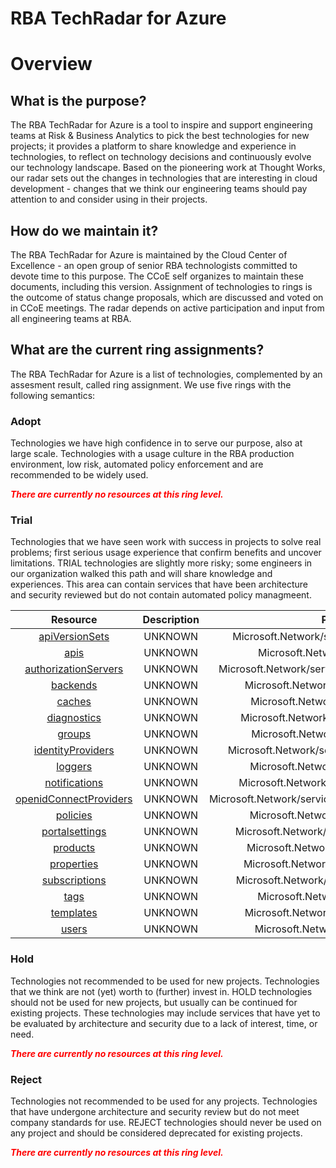 
RBA TechRadar for Azure
=======================

# Overview

## What is the purpose?


The RBA TechRadar for Azure is a tool to inspire and support engineering teams at Risk & Business Analytics to pick the best technologies for new projects; it provides a platform to share knowledge and experience in technologies, to reflect on technology decisions and continuously evolve our technology landscape.  Based on the pioneering work at Thought Works, our radar sets out the changes in technologies that are interesting in cloud development - changes that we think our engineering teams should pay attention to and consider using in their projects.
## How do we maintain it?


The RBA TechRadar for Azure is maintained by the Cloud Center of Excellence - an open group of senior RBA technologists committed to devote time to this purpose.  The CCoE self organizes to maintain these documents, including this version.  Assignment of technologies to rings is the outcome of status change proposals, which are discussed and voted on in CCoE meetings.  The radar depends on active participation and input from all engineering teams at RBA.
## What are the current ring assignments?


The RBA TechRadar for Azure is a list of technologies, complemented by an assesment result, called ring assignment.  We use five rings with the following semantics:
### Adopt


Technologies we have high confidence in to serve our purpose, also at large scale.  Technologies with a usage culture in the RBA production environment, low risk, automated policy enforcement and are recommended to be widely used.  
  
***<font color="red"> There are currently no resources at this ring level. </font>***
### Trial


Technologies that we have seen work with success in projects to solve real problems;  first serious usage experience that confirm benefits and uncover limitations.  TRIAL technologies are slightly more risky; some engineers in our organization walked this path and will share knowledge and experiences.  This area can contain services that have been architecture and security reviewed but do not contain automated policy managmeent.  

|Resource|Description|Path|Status|
| :---: | :---: | :---: | :---: |
|[apiVersionSets](https://github.com/openrba/python-azure-techradar/tree/master/Microsoft.Network/service/apiVersionSets)|UNKNOWN|Microsoft.Network/service/apiVersionSets|TRIAL|
|[apis](https://github.com/openrba/python-azure-techradar/tree/master/Microsoft.Network/service/apis)|UNKNOWN|Microsoft.Network/service/apis|TRIAL|
|[authorizationServers](https://github.com/openrba/python-azure-techradar/tree/master/Microsoft.Network/service/authorizationServers)|UNKNOWN|Microsoft.Network/service/authorizationServers|TRIAL|
|[backends](https://github.com/openrba/python-azure-techradar/tree/master/Microsoft.Network/service/backends)|UNKNOWN|Microsoft.Network/service/backends|TRIAL|
|[caches](https://github.com/openrba/python-azure-techradar/tree/master/Microsoft.Network/service/caches)|UNKNOWN|Microsoft.Network/service/caches|TRIAL|
|[diagnostics](https://github.com/openrba/python-azure-techradar/tree/master/Microsoft.Network/service/diagnostics)|UNKNOWN|Microsoft.Network/service/diagnostics|TRIAL|
|[groups](https://github.com/openrba/python-azure-techradar/tree/master/Microsoft.Network/service/groups)|UNKNOWN|Microsoft.Network/service/groups|TRIAL|
|[identityProviders](https://github.com/openrba/python-azure-techradar/tree/master/Microsoft.Network/service/identityProviders)|UNKNOWN|Microsoft.Network/service/identityProviders|TRIAL|
|[loggers](https://github.com/openrba/python-azure-techradar/tree/master/Microsoft.Network/service/loggers)|UNKNOWN|Microsoft.Network/service/loggers|TRIAL|
|[notifications](https://github.com/openrba/python-azure-techradar/tree/master/Microsoft.Network/service/notifications)|UNKNOWN|Microsoft.Network/service/notifications|TRIAL|
|[openidConnectProviders](https://github.com/openrba/python-azure-techradar/tree/master/Microsoft.Network/service/openidConnectProviders)|UNKNOWN|Microsoft.Network/service/openidConnectProviders|TRIAL|
|[policies](https://github.com/openrba/python-azure-techradar/tree/master/Microsoft.Network/service/policies)|UNKNOWN|Microsoft.Network/service/policies|TRIAL|
|[portalsettings](https://github.com/openrba/python-azure-techradar/tree/master/Microsoft.Network/service/portalsettings)|UNKNOWN|Microsoft.Network/service/portalsettings|TRIAL|
|[products](https://github.com/openrba/python-azure-techradar/tree/master/Microsoft.Network/service/products)|UNKNOWN|Microsoft.Network/service/products|TRIAL|
|[properties](https://github.com/openrba/python-azure-techradar/tree/master/Microsoft.Network/service/properties)|UNKNOWN|Microsoft.Network/service/properties|TRIAL|
|[subscriptions](https://github.com/openrba/python-azure-techradar/tree/master/Microsoft.Network/service/subscriptions)|UNKNOWN|Microsoft.Network/service/subscriptions|TRIAL|
|[tags](https://github.com/openrba/python-azure-techradar/tree/master/Microsoft.Network/service/tags)|UNKNOWN|Microsoft.Network/service/tags|TRIAL|
|[templates](https://github.com/openrba/python-azure-techradar/tree/master/Microsoft.Network/service/templates)|UNKNOWN|Microsoft.Network/service/templates|TRIAL|
|[users](https://github.com/openrba/python-azure-techradar/tree/master/Microsoft.Network/service/users)|UNKNOWN|Microsoft.Network/service/users|TRIAL|

### Hold


Technologies not recommended to be used for new projects. Technologies that we think are not (yet) worth to (further) invest in.  HOLD technologies should not be used for new projects, but usually can be continued for existing projects.  These technologies may include services that have yet to be evaluated by architecture and security due to a lack of interest, time, or need.  
  
***<font color="red"> There are currently no resources at this ring level. </font>***
### Reject


Technologies not recommended to be used for any projects. Technologies that have undergone architecture and security review but do not meet company standards for use.  REJECT technologies should never be used on any project and should be considered deprecated for existing projects.  
  
***<font color="red"> There are currently no resources at this ring level. </font>***
